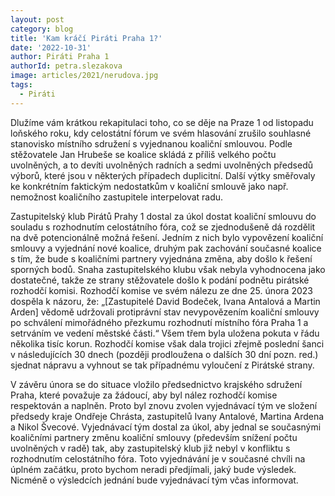 ```yaml
---
layout: post
category: blog
title: 'Kam kráčí Piráti Praha 1?'
date: '2022-10-31'
author: Piráti Praha 1
authorId: petra.slezakova
image: articles/2021/nerudova.jpg
tags:
  - Piráti
---
```


Dlužíme vám krátkou rekapitulaci toho, co se děje na Praze 1 od listopadu loňského roku, kdy celostátní fórum ve svém hlasování zrušilo souhlasné stanovisko místního sdružení s vyjednanou koaliční smlouvou. Podle stěžovatele Jan Hrubeše se koalice skládá z příliš velkého počtu uvolněných, a to devíti uvolněných radních a sedmi uvolněných předsedů výborů, které jsou v některých případech duplicitní. Další výtky směřovaly ke konkrétním faktickým nedostatkům v koaliční smlouvě jako např. nemožnost koaličního zastupitele interpelovat radu. 

Zastupitelský klub Pirátů Prahy 1 dostal za úkol dostat koaliční smlouvu do souladu s rozhodnutím celostátního fóra, což se zjednodušeně dá rozdělit na dvě potencionálně možná řešení. Jedním z nich bylo vypovězení koaliční smlouvy a vyjednání nové koalice, druhým pak zachování současné koalice s tím, že bude s koaličními partnery vyjednána změna, aby došlo k řešení sporných bodů. Snaha zastupitelského klubu však nebyla vyhodnocena jako dostatečné, takže ze strany stěžovatele došlo k podání podnětu pirátské rozhodčí komisi. Rozhodčí komise ve svém nálezu ze dne 25. února 2023 dospěla k názoru, že: „[Zastupitelé David Bodeček, Ivana Antalová a Martin Arden] vědomě udržovali protiprávní stav nevypovězením koaliční smlouvy po schválení mimořádného přezkumu rozhodnutí místního fóra Praha 1 a setrváním ve vedení městské části.“ Všem třem byla uložena pokuta v řádu několika tisíc korun. Rozhodčí komise však dala trojici zřejmě poslední šanci v následujících 30 dnech (později prodloužena o dalších 30 dní pozn. red.) sjednat nápravu a vyhnout se tak případnému vyloučení z Pirátské strany.

V závěru února se do situace vložilo předsednictvo krajského sdružení Praha, které považuje za žádoucí, aby byl nález rozhodčí komise respektován a naplněn. Proto byl znovu zvolen vyjednávací tým ve složení předsedy kraje Ondřeje Chrásta, zastupitelů Ivany Antalové, Martina Ardena a Nikol Švecové. Vyjednávací tým dostal za úkol, aby jednal se současnými koaličními partnery změnu koaliční smlouvy (především snížení počtu uvolněných v radě) tak, aby zastupitelský klub již nebyl v konfliktu s rozhodnutím celostátního fóra. Toto vyjednávání je v současné chvíli na úplném začátku, proto bychom neradi předjímali, jaký bude výsledek. Nicméně o výsledcích jednání bude vyjednávací tým včas informovat.
